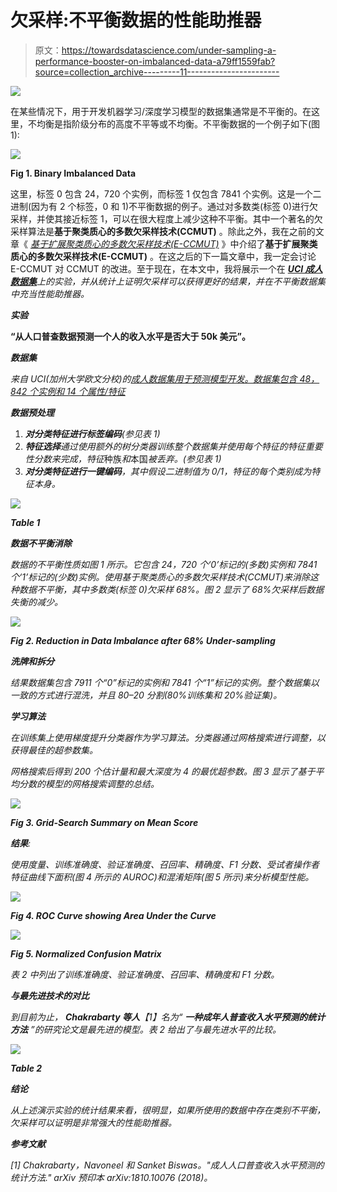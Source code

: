 # 欠采样:不平衡数据的性能助推器

> 原文：<https://towardsdatascience.com/under-sampling-a-performance-booster-on-imbalanced-data-a79ff1559fab?source=collection_archive---------11----------------------->

![](img/738ec2e03c44d786457928bdedac6fec.png)

在某些情况下，用于开发机器学习/深度学习模型的数据集通常是不平衡的。在这里，不均衡是指阶级分布的高度不平等或不均衡。不平衡数据的一个例子如下(图 1):

![](img/f6a8be454fb5e813432146a7d9f13804.png)

**Fig 1\. Binary Imbalanced Data**

这里，标签 0 包含 24，720 个实例，而标签 1 仅包含 7841 个实例。这是一个二进制(因为有 2 个标签，0 和 1)不平衡数据的例子。通过对多数类(标签 0)进行欠采样，并使其接近标签 1，可以在很大程度上减少这种不平衡。其中一个著名的欠采样算法是**基于聚类质心的多数欠采样技术(CCMUT)** 。除此之外，我在之前的文章《 [*基于扩展聚类质心的多数欠采样技术(E-CCMUT)*](/extended-cluster-centroid-based-majority-under-sampling-technique-e-ccmut-bd3f13e5d0fe) 》中介绍了**基于扩展聚类质心的多数欠采样技术(E-CCMUT)** 。在这之后的下一篇文章中，我一定会讨论 E-CCMUT 对 CCMUT 的改进。至于现在，在本文中，我将展示一个在 [***UCI 成人数据集***](https://archive.ics.uci.edu/ml/datasets/Adult)*上的实验，并从统计上证明欠采样可以获得更好的结果，并在不平衡数据集中充当性能助推器。*

***实验***

**“从人口普查数据预测一个人的收入水平是否大于 50k 美元”。**

***数据集***

*来自 UCI(加州大学欧文分校)的[成人数据集用于预测模型开发。数据集包含 48，842 个实例和 14 个属性/特征](https://archive.ics.uci.edu/ml/datasets/Adult)*

***数据预处理***

1.  ***对分类特征进行标签编码**(参见表 1)*
2.  ***特征选择**通过使用额外的树分类器训练整个数据集并使用每个特征的特征重要性分数来完成，特征*种族*和*本国*被丢弃。(参见表 1)*
3.  ***对分类特征进行一键编码**，其中假设二进制值为 0/1，特征的每个类别成为特征本身。*

*![](img/f20e7cef8bb1aac57189fc70c8a8a7b2.png)*

***Table 1***

***数据不平衡消除***

*数据的不平衡性质如图 1 所示。它包含 24，720 个‘0’标记的(多数)实例和 7841 个‘1’标记的(少数)实例。使用基于聚类质心的多数欠采样技术(CCMUT)来消除这种数据不平衡，其中多数类(标签 0)欠采样 68%。图 2 显示了 68%欠采样后数据失衡的减少。*

*![](img/521a530ba91bdd22db53fcca021bfdbb.png)*

***Fig 2\. Reduction in Data Imbalance after 68% Under-sampling***

***洗牌和拆分***

*结果数据集包含 7911 个“0”标记的实例和 7841 个“1”标记的实例。整个数据集以一致的方式进行混洗，并且 80–20 分割(80%训练集和 20%验证集)。*

***学习算法***

*在训练集上使用梯度提升分类器作为学习算法。分类器通过网格搜索进行调整，以获得最佳的超参数集。*

*网格搜索后得到 200 个估计量和最大深度为 4 的最优超参数。图 3 显示了基于平均分数的模型的网格搜索调整的总结。*

*![](img/8e31e99877a01876269b3dfb1fb18f05.png)*

***Fig 3\. Grid-Search Summary on Mean Score***

***结果**:*

*使用度量、训练准确度、验证准确度、召回率、精确度、F1 分数、受试者操作者特征曲线下面积(图 4 所示的 AUROC)和混淆矩阵(图 5 所示)来分析模型性能。*

*![](img/4f1f24b859682cf9273bf8bcca0d32b4.png)*

***Fig 4\. ROC Curve showing Area Under the Curve***

*![](img/48bbfae459479abe1038185dfc368afa.png)*

***Fig 5\. Normalized Confusion Matrix***

*表 2 中列出了训练准确度、验证准确度、召回率、精确度和 F1 分数。*

***与最先进技术的对比***

*到目前为止， **Chakrabarty 等人**【1】名为“ ***一种成年人普查收入水平预测的统计方法*** ”的研究论文是最先进的模型。表 2 给出了与最先进水平的比较。*

*![](img/b48ac194a752f7769da5d8634a8dc632.png)*

***Table 2***

***结论***

*从上述演示实验的统计结果来看，很明显，如果所使用的数据中存在类别不平衡，欠采样可以证明是非常强大的性能助推器。*

***参考文献***

*[1] Chakrabarty，Navoneel 和 Sanket Biswas。"成人人口普查收入水平预测的统计方法." *arXiv 预印本 arXiv:1810.10076* (2018)。*